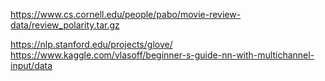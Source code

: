 https://www.cs.cornell.edu/people/pabo/movie-review-data/review_polarity.tar.gz

https://nlp.stanford.edu/projects/glove/
https://www.kaggle.com/vlasoff/beginner-s-guide-nn-with-multichannel-input/data
